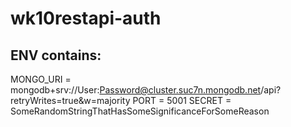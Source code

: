# wk10restapi-auth

## ENV contains:
MONGO_URI = mongodb+srv://User:Password@cluster.suc7n.mongodb.net/api?retryWrites=true&w=majority
PORT = 5001
SECRET = SomeRandomStringThatHasSomeSignificanceForSomeReason